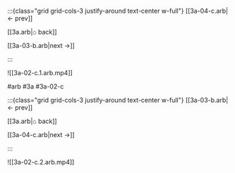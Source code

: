 :::{class="grid grid-cols-3 justify-around text-center w-full"}
[[3a-04-c.arb|← prev]]

[[3a.arb|⌂ back]]

[[3a-03-b.arb|next →]]

:::

![[3a-02-c.1.arb.mp4]]

#arb #3a #3a-02-c

:::{class="grid grid-cols-3 justify-around text-center w-full"}
[[3a-03-b.arb|← prev]]

[[3a.arb|⌂ back]]

[[3a-04-c.arb|next →]]

:::

![[3a-02-c.2.arb.mp4]]

